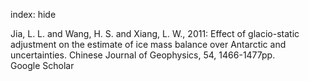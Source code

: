 index: hide

<div class="Citation">

  <div class="Citation-body">
    <div class="Citation-text">Jia, L. L. and Wang, H. S. and Xiang, L. W., 2011: Effect of glacio-static adjustment on the estimate of ice mass balance over Antarctic and uncertainties. <span class="Article-journal">Chinese Journal of Geophysics, </span><span class="Article-volume">54, </span>1466-1477pp.</div>
    <div class="Citation-links">
      <div class="CitationLink" data-href="https://scholar.google.com/scholar?q=Effect+of+glacio-static+adjustment+on+the+estimate+of+ice+mass+balance+over+Antarctic+and+uncertainties">
        <div class="CitationLink-icon CitationLink-Scholar"></div>
        <div class="CitationLink-text">Google Scholar</div>
      </div>
    </div>
  </div>
</div>


<div class="Citation-copy">

</div>
